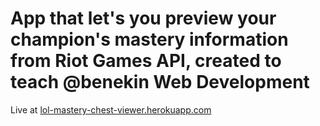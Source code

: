 # App that let's you preview your champion's mastery information from Riot Games API, created to teach @benekin Web Development

Live at [lol-mastery-chest-viewer.herokuapp.com](https://lol-mastery-chest-viewer.herokuapp.com/)
